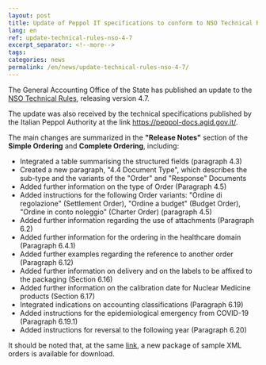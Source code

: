 ```yaml
---
layout: post
title: Update of Peppol IT specifications to conform to NSO Technical Rules 4.7 issued by the Italian Ministry of Economy and Finance
lang: en
ref: update-technical-rules-nso-4-7
excerpt_separator: <!--more-->
tags:
categories: news
permalink: /en/news/update-technical-rules-nso-4-7/
---
```


The General Accounting Office of the State has published an update to the [NSO Technical Rules](http://www.rgs.mef.gov.it/VERSIONE-I/e_government/amministrazioni_pubbliche/acquisti_pubblici_in_rete_apir/nodo_di_smistamento_degli_ordini_di_acquisto_delle_amministrazioni_pubbliche_nso/), releasing version 4.7. <!--more-->

The update was also received by the technical specifications published by the Italian Peppol Authority at the link <https://peppol-docs.agid.gov.it/>.

The main changes are summarized in the **"Release Notes"** section of the **Simple Ordering** and **Complete Ordering**, including:

-   Integrated a table summarising the structured fields (paragraph 4.3)
-   Created a new paragraph, "4.4 Document Type", which describes the sub-type and the variants of the "Order" and "Response" Documents
-   Added further information on the type of Order (Paragraph 4.5)
-   Added instructions for the following Order variants: "Ordine di regolazione" (Settlement Order), "Ordine a budget" (Budget Order), "Ordine in conto noleggio" (Charter Order) (paragraph 4.5)
-   Added further information regarding the use of attachments (Paragraph 6.2)
-   Added further information for the ordering in the healthcare domain (Paragraph 6.4.1)
-   Added further examples regarding the reference to another order (Paragraph 6.12)
-   Added further information on delivery and on the labels to be affixed to the packaging (Section 6.16)
-   Added further information on the calibration date for Nuclear Medicine products (Section 6.17)
-   Integrated indications on accounting classifications (Paragraph 6.19)
-   Added instructions for the epidemiological emergency from COVID-19 (Paragraph 6.19.1)
-   Added instructions for reversal to the following year (Paragraph 6.20)

It should be noted that, at the same [link](https://peppol-docs.agid.gov.it/), a new package of sample XML orders is available for download.
